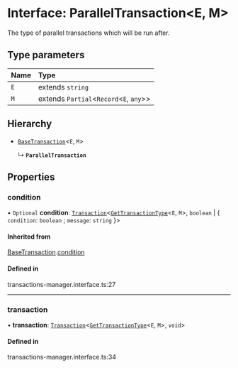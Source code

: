 # Interface: ParallelTransaction<E, M\>

The type of parallel transactions which will be run after.

## Type parameters

| Name | Type |
| :------ | :------ |
| `E` | extends `string` |
| `M` | extends `Partial`<`Record`<`E`, `any`\>\> |

## Hierarchy

- [`BaseTransaction`](BaseTransaction.md)<`E`, `M`\>

  ↳ **`ParallelTransaction`**

## Properties

### condition

• `Optional` **condition**: [`Transaction`](../types/Transaction.md)<[`GetTransactionType`](../types/GetTransactionType.md)<`E`, `M`\>, `boolean` \| { `condition`: `boolean` ; `message`: `string`  }\>

#### Inherited from

[BaseTransaction](BaseTransaction.md).[condition](BaseTransaction.md#condition)

#### Defined in

transactions-manager.interface.ts:27

___

### transaction

• **transaction**: [`Transaction`](../types/Transaction.md)<[`GetTransactionType`](../types/GetTransactionType.md)<`E`, `M`\>, `void`\>

#### Defined in

transactions-manager.interface.ts:34
